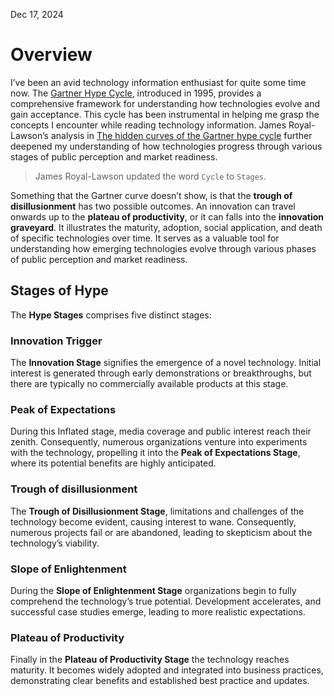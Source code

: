 Dec 17, 2024

# Overview

I’ve been an avid technology information enthusiast for quite some time now. The [Gartner Hype Cycle](https://www.gartner.com/en/research/methodologies/gartner-hype-cycle), introduced in 1995, provides a comprehensive framework for understanding how technologies evolve and gain acceptance. This cycle has been instrumental in helping me grasp the concepts I encounter while reading technology information. James Royal-Lawson’s analysis in [The hidden curves of the Gartner hype cycle](https://beantin.net/the-hidden-curves-of-the-gartner-hype-cycle/?utm_source=perplexity) further deepened my understanding of how technologies progress through various stages of public perception and market readiness.

>James Royal-Lawson updated the word `Cycle` to `Stages`.

Something that the Gartner curve doesn’t show, is that the **trough of disillusionment** has two possible outcomes. An innovation can travel onwards up to the **plateau of productivity**, or it can falls into the **innovation graveyard**. It illustrates the maturity, adoption, social application, and death of specific technologies over time. It serves as a valuable tool for understanding how emerging technologies evolve through various phases of public perception and market readiness.


## Stages of Hype

The **Hype Stages** comprises five distinct stages:  

### Innovation Trigger

The **Innovation Stage** signifies the emergence of a novel technology. Initial interest is generated through early demonstrations or breakthroughs, but there are typically no commercially available products at this stage.

### Peak of  Expectations 

During this Inflated stage, media coverage and public interest reach their zenith. Consequently, numerous organizations venture into experiments with the technology, propelling it into the **Peak of Expectations Stage**, where its potential benefits are highly anticipated.

### Trough of disillusionment

The **Trough of Disillusionment Stage**, limitations and challenges of the technology become evident, causing interest to wane. Consequently, numerous projects fail or are abandoned, leading to skepticism about the technology’s viability.

### Slope of Enlightenment

During the **Slope of Enlightenment Stage** organizations begin to fully comprehend the technology’s true potential. Development accelerates, and successful case studies emerge, leading to more realistic expectations.

### Plateau of Productivity

Finally in the **Plateau of Productivity Stage** the technology reaches maturity. It becomes widely adopted and integrated into business practices, demonstrating clear benefits and established best practice and updates.
